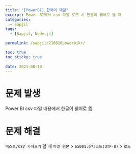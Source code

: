 ```yaml
---
title: "[PowerBI] 한국어 깨짐"
excerpt: Power BI에서 csv 파일 로드 시 한글이 뷁어로 뜰 때
categories:
  - Sapjil
tags:
  - [Sapjil, Node.js]

permalink: /sapjil/210810powerbikr/

toc: true
toc_sticky: true
 
date: 2021-08-10
---
```


# 문제 발생

Power BI csv 파일 내용에서 한글이 뷁어로 뜸

# 문제 해결

`텍스트/CSV 가져오기` 할 때 `파일 원본` > `65001:유니코드(UTF-8)` > `로드`
